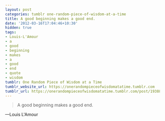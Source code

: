 ```yaml
---
layout: post
categories: tumblr one-random-piece-of-wisdom-at-a-time
title: A good beginning makes a good end.
date: '2012-03-16T17:04:46+10:30'
hidden: true
tags:
- Louis-L'Amour
- a
- good
- beginning
- makes
- a
- good
- end
- quote
- wisdom
tumblr: One Random Piece of Wisdom at a Time
tumblr_website_url: https://onerandompieceofwisdomatatime.tumblr.com
tumblr_url: https://onerandompieceofwisdomatatime.tumblr.com/post/19388573737/a-good-beginning-makes-a-good-end
---
```

> A good beginning makes a good end.

—Louis L'Amour&nbsp;
